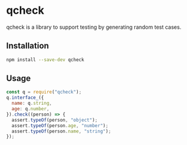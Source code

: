 # qcheck

qcheck is a library to support testing by generating random test cases.

## Installation

```sh
npm install --save-dev qcheck
```

## Usage

```js
const q = require("qcheck");
q.interface_({
  name: q.string,
  age: q.number,
}).check((person) => {
  assert.typeOf(person, "object");
  assert.typeOf(person.age, "number");
  assert.typeOf(person.name, "string");
});

```
